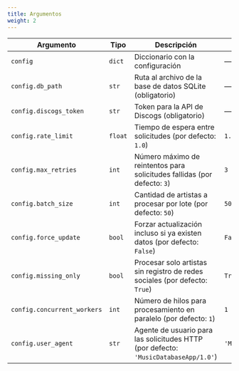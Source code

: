 ```yaml
---
title: Argumentos
weight: 2
---
```


| Argumento                   | Tipo    | Descripción                                                                         | Valor por Defecto        |
| --------------------------- | ------- | ----------------------------------------------------------------------------------- | ------------------------ |
| `config`                    | `dict`  | Diccionario con la configuración                                                    | —                        |
| `config.db_path`            | `str`   | Ruta al archivo de la base de datos SQLite (obligatorio)                            | —                        |
| `config.discogs_token`      | `str`   | Token para la API de Discogs (obligatorio)                                          | —                        |
| `config.rate_limit`         | `float` | Tiempo de espera entre solicitudes (por defecto: `1.0`)                             | `1.0`                    |
| `config.max_retries`        | `int`   | Número máximo de reintentos para solicitudes fallidas (por defecto: `3`)            | `3`                      |
| `config.batch_size`         | `int`   | Cantidad de artistas a procesar por lote (por defecto: `50`)                        | `50`                     |
| `config.force_update`       | `bool`  | Forzar actualización incluso si ya existen datos (por defecto: `False`)             | `False`                  |
| `config.missing_only`       | `bool`  | Procesar solo artistas sin registro de redes sociales (por defecto: `True`)         | `True`                   |
| `config.concurrent_workers` | `int`   | Número de hilos para procesamiento en paralelo (por defecto: `1`)                   | `1`                      |
| `config.user_agent`         | `str`   | Agente de usuario para las solicitudes HTTP (por defecto: `'MusicDatabaseApp/1.0'`) | `'MusicDatabaseApp/1.0'` |